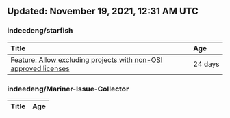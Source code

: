 ## Updated: November 19, 2021, 12:31 AM UTC


### indeedeng/starfish
|**Title**|**Age**|
|:----|:----|
|[Feature: Allow excluding projects with non-OSI approved licenses](https://github.com/indeedeng/starfish/issues/126)|24&nbsp;days|


### indeedeng/Mariner-Issue-Collector
|**Title**|**Age**|
|:----|:----|